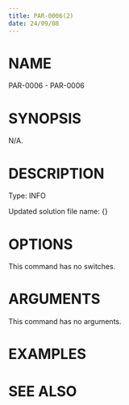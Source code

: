 ```yaml
---
title: PAR-0006(2)
date: 24/09/08
---
```


# NAME

PAR-0006 - PAR-0006

# SYNOPSIS

N/A.

# DESCRIPTION

Type: INFO

Updated solution file name: {}

# OPTIONS

This command has no switches.

# ARGUMENTS

This command has no arguments.

# EXAMPLES

# SEE ALSO

